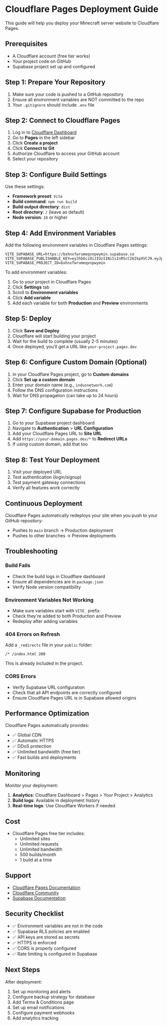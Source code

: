 # Cloudflare Pages Deployment Guide

This guide will help you deploy your Minecraft server website to Cloudflare Pages.

## Prerequisites

- A Cloudflare account (free tier works)
- Your project code on GitHub
- Supabase project set up and configured

## Step 1: Prepare Your Repository

1. Make sure your code is pushed to a GitHub repository
2. Ensure all environment variables are NOT committed to the repo
3. Your `.gitignore` should include `.env` file

## Step 2: Connect to Cloudflare Pages

1. Log in to [Cloudflare Dashboard](https://dash.cloudflare.com/)
2. Go to **Pages** in the left sidebar
3. Click **Create a project**
4. Click **Connect to Git**
5. Authorize Cloudflare to access your GitHub account
6. Select your repository

## Step 3: Configure Build Settings

Use these settings:

- **Framework preset**: `Vite`
- **Build command**: `npm run build`
- **Build output directory**: `dist`
- **Root directory**: `/` (leave as default)
- **Node version**: `18` or higher

## Step 4: Add Environment Variables

Add the following environment variables in Cloudflare Pages settings:

```
VITE_SUPABASE_URL=https://bxhnxfwrumeqvnpwymin.supabase.co
VITE_SUPABASE_PUBLISHABLE_KEY=eyJhbGciOiJIUzI1NiIsInR5cCI6IkpXVCJ9.eyJpc3MiOiJzdXBhYmFzZSIsInJlZiI6ImJ4aG54ZndydW1lcXZucHd5bWluIiwicm9sZSI6ImFub24iLCJpYXQiOjE3NTM0NDI5MDUsImV4cCI6MjA2OTAxODkwNX0.YXWu3lJQkUfo7PLe1NlYy3yTMIUH4SWS_bHcwpG_na0
VITE_SUPABASE_PROJECT_ID=bxhnxfwrumeqvnpwymin
```

To add environment variables:
1. Go to your project in Cloudflare Pages
2. Click **Settings** tab
3. Scroll to **Environment variables**
4. Click **Add variable**
5. Add each variable for both **Production** and **Preview** environments

## Step 5: Deploy

1. Click **Save and Deploy**
2. Cloudflare will start building your project
3. Wait for the build to complete (usually 2-5 minutes)
4. Once deployed, you'll get a URL like `your-project.pages.dev`

## Step 6: Configure Custom Domain (Optional)

1. In your Cloudflare Pages project, go to **Custom domains**
2. Click **Set up a custom domain**
3. Enter your domain name (e.g., `indusnetwork.com`)
4. Follow the DNS configuration instructions
5. Wait for DNS propagation (can take up to 24 hours)

## Step 7: Configure Supabase for Production

1. Go to your Supabase project dashboard
2. Navigate to **Authentication** > **URL Configuration**
3. Add your Cloudflare Pages URL to **Site URL**
4. Add `https://your-domain.pages.dev/*` to **Redirect URLs**
5. If using custom domain, add that too

## Step 8: Test Your Deployment

1. Visit your deployed URL
2. Test authentication (login/signup)
3. Test payment gateway connections
4. Verify all features work correctly

## Continuous Deployment

Cloudflare Pages automatically redeploys your site when you push to your GitHub repository:

- Pushes to `main` branch → Production deployment
- Pushes to other branches → Preview deployments

## Troubleshooting

### Build Fails

- Check the build logs in Cloudflare dashboard
- Ensure all dependencies are in `package.json`
- Verify Node version compatibility

### Environment Variables Not Working

- Make sure variables start with `VITE_` prefix
- Check they're added to both Production and Preview
- Redeploy after adding variables

### 404 Errors on Refresh

Add a `_redirects` file in your `public` folder:
```
/* /index.html 200
```

This is already included in the project.

### CORS Errors

- Verify Supabase URL configuration
- Check that all API endpoints are correctly configured
- Ensure Cloudflare Pages URL is in Supabase allowed origins

## Performance Optimization

Cloudflare Pages automatically provides:
- ✅ Global CDN
- ✅ Automatic HTTPS
- ✅ DDoS protection
- ✅ Unlimited bandwidth (free tier)
- ✅ Fast builds and deployments

## Monitoring

Monitor your deployment:
1. **Analytics**: Cloudflare Dashboard > Pages > Your Project > Analytics
2. **Build logs**: Available in deployment history
3. **Real-time logs**: Use Cloudflare Workers if needed

## Cost

- Cloudflare Pages free tier includes:
  - Unlimited sites
  - Unlimited requests
  - Unlimited bandwidth
  - 500 builds/month
  - 1 build at a time

## Support

- [Cloudflare Pages Documentation](https://developers.cloudflare.com/pages/)
- [Cloudflare Community](https://community.cloudflare.com/)
- [Supabase Documentation](https://supabase.com/docs)

## Security Checklist

- ✅ Environment variables are not in the code
- ✅ Supabase RLS policies are enabled
- ✅ API keys are stored as secrets
- ✅ HTTPS is enforced
- ✅ CORS is properly configured
- ✅ Rate limiting is configured in Supabase

## Next Steps

After deployment:
1. Set up monitoring and alerts
2. Configure backup strategy for database
3. Add Terms & Conditions page
4. Set up email notifications
5. Configure payment webhooks
6. Add analytics tracking
